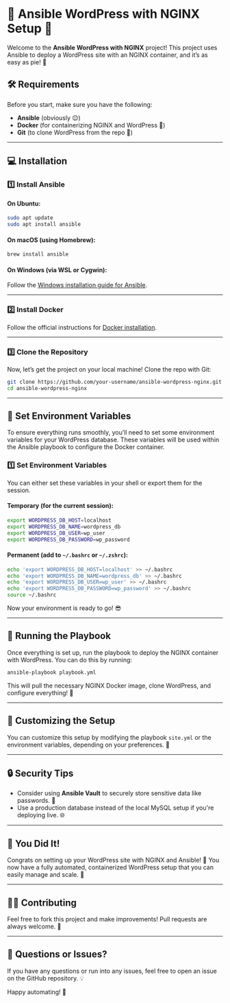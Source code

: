 
# 🐳 Ansible WordPress with NGINX Setup 🚀

Welcome to the **Ansible WordPress with NGINX** project! This project uses Ansible to deploy a WordPress site with an NGINX container, and it’s as easy as pie! 🍰

## 🛠️ Requirements

Before you start, make sure you have the following:

- **Ansible** (obviously 😉)
- **Docker** (for containerizing NGINX and WordPress 🐋)
- **Git** (to clone WordPress from the repo 📂)

---

## 💻 Installation

### 1️⃣ Install Ansible

#### On Ubuntu:
```bash
sudo apt update
sudo apt install ansible
```

#### On macOS (using Homebrew):
```bash
brew install ansible
```

#### On Windows (via WSL or Cygwin):
Follow the [Windows installation guide for Ansible](https://docs.ansible.com/ansible/latest/installation_guide/intro_installation.html).

---

### 2️⃣ Install Docker

Follow the official instructions for [Docker installation](https://docs.docker.com/get-docker/).

---

### 3️⃣ Clone the Repository

Now, let’s get the project on your local machine! Clone the repo with Git:

```bash
git clone https://github.com/your-username/ansible-wordpress-nginx.git
cd ansible-wordpress-nginx
```

---

## 🔑 Set Environment Variables

To ensure everything runs smoothly, you’ll need to set some environment variables for your WordPress database. These variables will be used within the Ansible playbook to configure the Docker container.

### 1️⃣ Set Environment Variables

You can either set these variables in your shell or export them for the session.

#### Temporary (for the current session):
```bash
export WORDPRESS_DB_HOST=localhost
export WORDPRESS_DB_NAME=wordpress_db
export WORDPRESS_DB_USER=wp_user
export WORDPRESS_DB_PASSWORD=wp_password
```

#### Permanent (add to `~/.bashrc` or `~/.zshrc`):
```bash
echo 'export WORDPRESS_DB_HOST=localhost' >> ~/.bashrc
echo 'export WORDPRESS_DB_NAME=wordpress_db' >> ~/.bashrc
echo 'export WORDPRESS_DB_USER=wp_user' >> ~/.bashrc
echo 'export WORDPRESS_DB_PASSWORD=wp_password' >> ~/.bashrc
source ~/.bashrc
```

Now your environment is ready to go! 😎

---

## 🚀 Running the Playbook

Once everything is set up, run the playbook to deploy the NGINX container with WordPress. You can do this by running:

```bash
ansible-playbook playbook.yml
```

This will pull the necessary NGINX Docker image, clone WordPress, and configure everything! 🎉

---

## 🔧 Customizing the Setup

You can customize this setup by modifying the playbook `site.yml` or the environment variables, depending on your preferences. 📝

---

## 🔒 Security Tips

- Consider using **Ansible Vault** to securely store sensitive data like passwords. 🔐
- Use a production database instead of the local MySQL setup if you're deploying live. 🌐

---

## 🎉 You Did It!

Congrats on setting up your WordPress site with NGINX and Ansible! 🎉 You now have a fully automated, containerized WordPress setup that you can easily manage and scale. 🚀

---

## 🧑‍💻 Contributing

Feel free to fork this project and make improvements! Pull requests are always welcome. 🤝

---

## 💬 Questions or Issues?

If you have any questions or run into any issues, feel free to open an issue on the GitHub repository. 💡

Happy automating! 🤖
